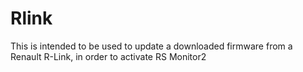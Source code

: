# Rlink

This is intended to be used to update a downloaded firmware from a Renault R-Link, in order to activate RS Monitor2
